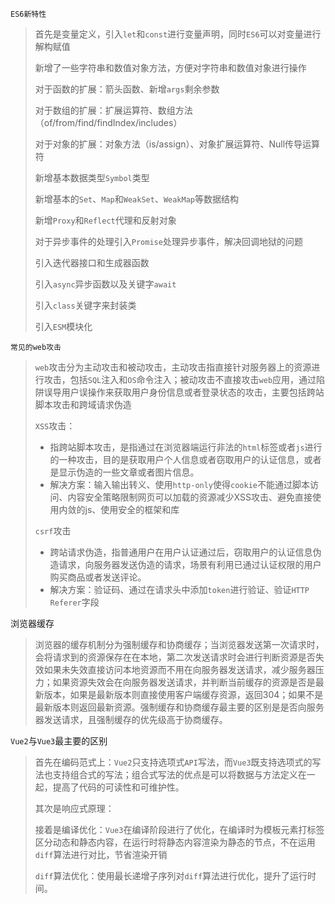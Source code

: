 `ES6新特性`

> 首先是变量定义，引入`let`和`const`进行变量声明，同时`ES6`可以对变量进行解构赋值
>
> 新增了一些字符串和数值对象方法，方便对字符串和数值对象进行操作
>
> 对于函数的扩展：箭头函数、新增`args`剩余参数
>
> 对于数组的扩展：扩展运算符、数组方法（of/from/find/findIndex/includes）
>
> 对于对象的扩展：对象方法（is/assign）、对象扩展运算符、Null传导运算符
>
> 新增基本数据类型`Symbol`类型
>
> 新增基本的`Set`、`Map`和`WeakSet`、`WeakMap`等数据结构
>
> 新增`Proxy`和`Reflect`代理和反射对象
>
> 对于异步事件的处理引入`Promise`处理异步事件，解决回调地狱的问题
>
> 引入迭代器接口和生成器函数
>
> 引入`async`异步函数以及关键字`await`
>
> 引入`class`关键字来封装类
>
> 引入`ESM`模块化

`常见的web攻击`

> `web`攻击分为主动攻击和被动攻击，主动攻击指直接针对服务器上的资源进行攻击，包括`SQL`注入和`OS`命令注入；被动攻击不直接攻击`web`应用，通过陷阱误导用户误操作来获取用户身份信息或者登录状态的攻击，主要包括跨站脚本攻击和跨域请求伪造
>
> `XSS`攻击：
>
> - 指跨站脚本攻击，是指通过在浏览器端运行非法的`html`标签或者`js`进行的一种攻击，目的是获取用户个人信息或者窃取用户的认证信息，或者是显示伪造的一些文章或者图片信息。
> - 解决方案：输入输出转义、使用`http-only`使得`cookie`不能通过脚本访问、内容安全策略限制网页可以加载的资源减少XSS攻击、避免直接使用内敛的js、使用安全的框架和库
>
> `csrf`攻击
>
> - 跨站请求伪造，指普通用户在用户认证通过后，窃取用户的认证信息伪造请求，向服务器发送伪造的请求，场景有利用已通过认证权限的用户购买商品或者发送评论。
> - 解决方案：验证码、通过在请求头中添加`token`进行验证、验证`HTTP Referer`字段

浏览器缓存

> 浏览器的缓存机制分为强制缓存和协商缓存；当浏览器发送第一次请求时，会将请求到的资源保存在在本地，第二次发送请求时会进行判断资源是否失效如果未失效直接访问本地资源而不用在向服务器发送请求，减少服务器压力；如果资源失效会在向服务器发送请求，并判断当前缓存的资源是否是最新版本，如果是最新版本则直接使用客户端缓存资源，返回304；如果不是最新版本则返回最新资源。强制缓存和协商缓存最主要的区别是是否向服务器发送请求，且强制缓存的优先级高于协商缓存。

`Vue2`与`Vue3`最主要的区别

> 首先在编码范式上：`Vue2`只支持选项式`API`写法，而`Vue3`既支持选项式的写法也支持组合式的写法；组合式写法的优点是可以将数据与方法定义在一起，提高了代码的可读性和可维护性。
>
> 其次是响应式原理：
>
> 接着是编译优化：`Vue3`在编译阶段进行了优化，在编译时为模板元素打标签区分动态和静态内容，在运行时将静态内容渲染为静态的节点，不在运用`diff`算法进行对比，节省渲染开销
>
> `diff`算法优化：使用最长递增子序列对`diff`算法进行优化，提升了运行时间。